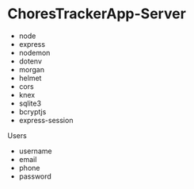 # ChoresTrackerApp-Server
- node
- express
- nodemon
- dotenv
- morgan
- helmet
- cors
- knex
- sqlite3
- bcryptjs
- express-session


Users
 - username
 - email
 - phone
 - password
 
